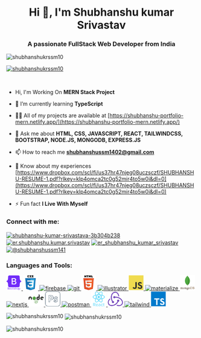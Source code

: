 <div text-align="centre">
  <h1 align="center">Hi 👋, I'm Shubhanshu kumar Srivastav</h1>
<h3 align="center">A passionate FullStack Web Developer from India</h3>

<p align="left"> <img src="https://komarev.com/ghpvc/?username=shubhanshukrssm10&label=Profile%20views&color=0e75b6&style=flat" alt="shubhanshukrssm10" /> </p>

<p align="left"> <a href="https://github.com/ryo-ma/github-profile-trophy"><img src="https://github-profile-trophy.vercel.app/?username=shubhanshukrssm10" alt="shubhanshukrssm10" /></a> </p>

<p align="left"> <a href="https://twitter.com/" target="blank"><img src="https://img.shields.io/twitter/follow/?logo=twitter&style=for-the-badge" alt="" /></a> </p>

- Hi, I'm Working On **MERN Stack Project**

- 🌱 I’m currently learning **TypeScript**

- 👨‍💻 All of my projects are available at [https://shubhanshu-portfolio-mern.netlify.app/](https://shubhanshu-portfolio-mern.netlify.app/)

- 💬 Ask me about **HTML, CSS, JAVASCRIPT, REACT, TAILWINDCSS, BOOTSTRAP, NODE.JS, MONGODB, EXPRESS.JS**

- 📫 How to reach me **shubhanshussm1402@gmail.com**

- 📄 Know about my experiences [https://www.dropbox.com/scl/fi/us37hr47njeg08uczsczf/SHUBHANSHU-RESUME-1.pdf?rlkey=klp4omca2tc0g52mir4to5w0i&dl=0](https://www.dropbox.com/scl/fi/us37hr47njeg08uczsczf/SHUBHANSHU-RESUME-1.pdf?rlkey=klp4omca2tc0g52mir4to5w0i&dl=0)

- ⚡ Fun fact **I Live With Myself**

<h3 align="left">Connect with me:</h3>
<p align="left">
<a href="https://linkedin.com/in/shubhanshu-kumar-srivastava-3b304b238" target="blank"><img align="center" src="https://raw.githubusercontent.com/rahuldkjain/github-profile-readme-generator/master/src/images/icons/Social/linked-in-alt.svg" alt="shubhanshu-kumar-srivastava-3b304b238" height="30" width="40" /></a>
<a href="https://fb.com/er.shubhanshu.kumar.srivastav" target="blank"><img align="center" src="https://raw.githubusercontent.com/rahuldkjain/github-profile-readme-generator/master/src/images/icons/Social/facebook.svg" alt="er.shubhanshu.kumar.srivastav" height="30" width="40" /></a>
<a href="https://instagram.com/er_shubhanshu_kumar_srivastav" target="blank"><img align="center" src="https://raw.githubusercontent.com/rahuldkjain/github-profile-readme-generator/master/src/images/icons/Social/instagram.svg" alt="er_shubhanshu_kumar_srivastav" height="30" width="40" /></a>
<a href="https://www.hackerearth.com/@shubhanshussm141" target="blank"><img align="center" src="https://raw.githubusercontent.com/rahuldkjain/github-profile-readme-generator/master/src/images/icons/Social/hackerearth.svg" alt="@shubhanshussm141" height="30" width="40" /></a>
</p>

<h3 align="left">Languages and Tools:</h3>
<p align="left"> <a href="https://getbootstrap.com" target="_blank" rel="noreferrer"> <img src="https://raw.githubusercontent.com/devicons/devicon/master/icons/bootstrap/bootstrap-plain-wordmark.svg" alt="bootstrap" width="40" height="40"/> </a> <a href="https://www.w3schools.com/css/" target="_blank" rel="noreferrer"> <img src="https://raw.githubusercontent.com/devicons/devicon/master/icons/css3/css3-original-wordmark.svg" alt="css3" width="40" height="40"/> </a> <a href="https://firebase.google.com/" target="_blank" rel="noreferrer"> <img src="https://www.vectorlogo.zone/logos/firebase/firebase-icon.svg" alt="firebase" width="40" height="40"/> </a> <a href="https://git-scm.com/" target="_blank" rel="noreferrer"> <img src="https://www.vectorlogo.zone/logos/git-scm/git-scm-icon.svg" alt="git" width="40" height="40"/> </a> <a href="https://www.w3.org/html/" target="_blank" rel="noreferrer"> <img src="https://raw.githubusercontent.com/devicons/devicon/master/icons/html5/html5-original-wordmark.svg" alt="html5" width="40" height="40"/> </a> <a href="https://www.adobe.com/in/products/illustrator.html" target="_blank" rel="noreferrer"> <img src="https://www.vectorlogo.zone/logos/adobe_illustrator/adobe_illustrator-icon.svg" alt="illustrator" width="40" height="40"/> </a> <a href="https://developer.mozilla.org/en-US/docs/Web/JavaScript" target="_blank" rel="noreferrer"> <img src="https://raw.githubusercontent.com/devicons/devicon/master/icons/javascript/javascript-original.svg" alt="javascript" width="40" height="40"/> </a> <a href="https://materializecss.com/" target="_blank" rel="noreferrer"> <img src="https://raw.githubusercontent.com/prplx/svg-logos/5585531d45d294869c4eaab4d7cf2e9c167710a9/svg/materialize.svg" alt="materialize" width="40" height="40"/> </a> <a href="https://www.mongodb.com/" target="_blank" rel="noreferrer"> <img src="https://raw.githubusercontent.com/devicons/devicon/master/icons/mongodb/mongodb-original-wordmark.svg" alt="mongodb" width="40" height="40"/> </a> <a href="https://nextjs.org/" target="_blank" rel="noreferrer"> <img src="https://cdn.worldvectorlogo.com/logos/nextjs-2.svg" alt="nextjs" width="40" height="40"/> </a> <a href="https://nodejs.org" target="_blank" rel="noreferrer"> <img src="https://raw.githubusercontent.com/devicons/devicon/master/icons/nodejs/nodejs-original-wordmark.svg" alt="nodejs" width="40" height="40"/> </a> <a href="https://www.photoshop.com/en" target="_blank" rel="noreferrer"> <img src="https://raw.githubusercontent.com/devicons/devicon/master/icons/photoshop/photoshop-line.svg" alt="photoshop" width="40" height="40"/> </a> <a href="https://postman.com" target="_blank" rel="noreferrer"> <img src="https://www.vectorlogo.zone/logos/getpostman/getpostman-icon.svg" alt="postman" width="40" height="40"/> </a> <a href="https://reactjs.org/" target="_blank" rel="noreferrer"> <img src="https://raw.githubusercontent.com/devicons/devicon/master/icons/react/react-original-wordmark.svg" alt="react" width="40" height="40"/> </a> <a href="https://redux.js.org" target="_blank" rel="noreferrer"> <img src="https://raw.githubusercontent.com/devicons/devicon/master/icons/redux/redux-original.svg" alt="redux" width="40" height="40"/> </a> <a href="https://tailwindcss.com/" target="_blank" rel="noreferrer"> <img src="https://www.vectorlogo.zone/logos/tailwindcss/tailwindcss-icon.svg" alt="tailwind" width="40" height="40"/> </a> <a href="https://www.typescriptlang.org/" target="_blank" rel="noreferrer"> <img src="https://raw.githubusercontent.com/devicons/devicon/master/icons/typescript/typescript-original.svg" alt="typescript" width="40" height="40"/> </a> </p>

<p><img align="left" src="https://github-readme-stats.vercel.app/api/top-langs?username=shubhanshukrssm10&show_icons=true&locale=en&layout=compact" alt="shubhanshukrssm10" /></p>

<p>&nbsp;<img align="center" src="https://github-readme-stats.vercel.app/api?username=shubhanshukrssm10&show_icons=true&locale=en" alt="shubhanshukrssm10" /></p>

<p><img align="center" src="https://github-readme-streak-stats.herokuapp.com/?user=shubhanshukrssm10&" alt="shubhanshukrssm10" /></p>

</div>
